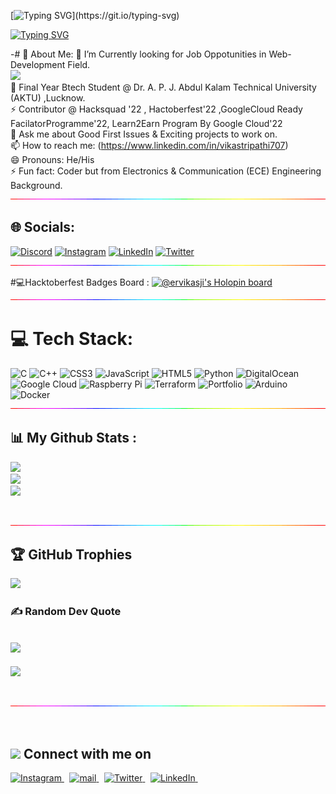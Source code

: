 <!--👋-->  <!--img src="https://github.com/TheDudeThatCode/TheDudeThatCode/blob/master/Assets/Hi.gif" width="25px" height="25px"-->
[![Typing SVG](https://readme-typing-svg.demolab.com?font=Verdana&size=34&pause=1000&color=31CBD4&width=435&lines=Hello+folks+!)](https://git.io/typing-svg)

   
[![Typing SVG](https://readme-typing-svg.demolab.com?font=Verdana&size=19&pause=1000&color=D0D1D4&width=435&lines=Welcome+to+my+GitHub+profile)](https://git.io/typing-svg)



-# 💫 About Me:
🔭 I’m Currently looking for Job Oppotunities in Web-Development Field.<br> <img width="30" src="https://cdn-icons-png.flaticon.com/128/7991/7991055.png" >
<br>🤔 Final Year Btech Student @ Dr. A. P. J. Abdul Kalam Technical University (AKTU) ,Lucknow.<br>⚡ Contributor @ Hacksquad '22 , Hactoberfest'22 ,GoogleCloud Ready FacilatorProgramme'22, Learn2Earn Program By Google Cloud'22<br>💬 Ask me about Good First Issues & Exciting projects to work on.<br>📫 How to reach me: (https://www.linkedin.com/in/vikastripathi707)<br>😄 Pronouns: He/His<br>⚡ Fun fact: Coder but from Electronics & Communication (ECE) Engineering Background.
 <br><img src="./rainbow-superthin.gif">

## 🌐 Socials:
[![Discord](https://img.shields.io/badge/Discord-%237289DA.svg?logo=discord&logoColor=white)]() [![Instagram](https://img.shields.io/badge/Instagram-%23E4405F.svg?logo=Instagram&logoColor=white)](https://instagram.com/ervikasji) [![LinkedIn](https://img.shields.io/badge/LinkedIn-%230077B5.svg?logo=linkedin&logoColor=white)]([https://linkedin.com/in/vikas-tripathi-lko](https://www.linkedin.com/in/vikastripathi707)) [![Twitter](https://img.shields.io/badge/Twitter-%231DA1F2.svg?logo=Twitter&logoColor=white)](https://twitter.com/HANDSOMEHUNKRUDRA) <br><img src="./rainbow-superthin.gif">

#💻Hacktoberfest Badges Board :
[![@ervikasji's Holopin board](https://holopin.me/ervikasji)](https://holopin.io/@ervikasji) <br>
<img src="./rainbow-superthin.gif"> <br>
# 💻 Tech Stack:
![C](https://img.shields.io/badge/c-%2300599C.svg?style=plastic&logo=c&logoColor=white) ![C++](https://img.shields.io/badge/c++-%2300599C.svg?style=plastic&logo=c%2B%2B&logoColor=white) ![CSS3](https://img.shields.io/badge/css3-%231572B6.svg?style=plastic&logo=css3&logoColor=white) ![JavaScript](https://img.shields.io/badge/javascript-%23323330.svg?style=plastic&logo=javascript&logoColor=%23F7DF1E) ![HTML5](https://img.shields.io/badge/html5-%23E34F26.svg?style=plastic&logo=html5&logoColor=white) ![Python](https://img.shields.io/badge/python-3670A0?style=plastic&logo=python&logoColor=ffdd54) ![DigitalOcean](https://img.shields.io/badge/DigitalOcean-%230167ff.svg?style=plastic&logo=digitalOcean&logoColor=white) ![Google Cloud](https://img.shields.io/badge/Google%20Cloud-%234285F4.svg?style=plastic&logo=google-cloud&logoColor=white) ![Raspberry Pi](https://img.shields.io/badge/-RaspberryPi-C51A4A?style=plastic&logo=Raspberry-Pi) ![Terraform](https://img.shields.io/badge/terraform-%235835CC.svg?style=plastic&logo=terraform&logoColor=white) ![Portfolio](https://img.shields.io/badge/Portfolio-%23000000.svg?style=plastic&logo=firefox&logoColor=#FF7139) ![Arduino](https://img.shields.io/badge/-Arduino-00979D?style=plastic&logo=Arduino&logoColor=white) ![Docker](https://img.shields.io/badge/docker-%230db7ed.svg?style=plastic&logo=docker&logoColor=white) <br>
<img src="./rainbow-superthin.gif"> <br>
## 📊 My Github Stats : 

![](https://github-readme-stats.vercel.app/api?username=vikastripathi707&theme=vision-friendly-dark&hide_border=false&include_all_commits=true&count_private=true)<br/>
![](https://github-readme-streak-stats.herokuapp.com/?user=vikastripathi707&theme=vision-friendly-dark&hide_border=false)<br/>
![](https://github-readme-stats.vercel.app/api/top-langs/?username=vikastripathi707&theme=vision-friendly-dark&hide_border=false&include_all_commits=true&count_private=true&layout=compact)

<br>
<img src="./rainbow-superthin.gif"> <br>


## 🏆 GitHub Trophies
![](https://github-profile-trophy.vercel.app/?username=vikastripathi707&theme=discord&no-frame=false&no-bg=false&margin-w=4) 


### ✍️ Random Dev Quote 

![](https://quotes-github-readme.vercel.app/api?type=horizontal&theme=radical)
---

![](https://visitcount.itsvg.in/api?id=vikastripathi707&icon=7&color=1)
 
 
 <br><img src="./rainbow-superthin.gif"><br>
  
  <br>
  <!--Connect -->
<h2><img width="40" src="https://cdn-icons-png.flaticon.com/128/3437/3437297.png" > Connect with me on  </h2>


<a href="https://www.instagram.com/er_vikasji/" target="_blank" rel="noopener">
    <img width="32" src="https://cdn2.iconfinder.com/data/icons/social-icons-33/128/Instagram-64.png" alt="Instagram">
</a> 

<a href="mailto:ervikas707@gmail.com" target="_blank" rel="noopener">
    <img width="34" src="https://cdn4.iconfinder.com/data/icons/logos-brands-in-colors/48/google-gmail-64.png" alt="mail">
</a> 
<a href="#" target="_blank" rel="noopener">
    <img width="34" src="https://cdn0.iconfinder.com/data/icons/social-media-2474/128/twitter_social_media_social_media_network-512.png" alt="Twitter">
</a> 

<a href="https://www.linkedin.com/in/vikastripathi707/" target="_blank" rel="noopener">
    <img width="34" src="https://cdn0.iconfinder.com/data/icons/social-media-2474/128/linkedin_linked_interface_media_social_network-512.png" alt="LinkedIn">
</a> 
